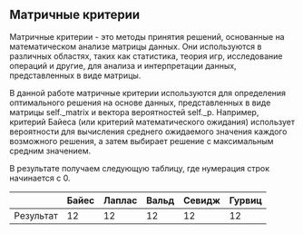 ## Матричные критерии

Матричные критерии - это методы принятия решений, основанные на математическом анализе матрицы данных. 
Они используются в различных областях, таких как статистика, теория игр, исследование операций и другие, для анализа и 
интерпретации данных, представленных в виде матрицы.

В данной работе матричные критерии используются для определения оптимального решения на основе данных,
представленных в виде матрицы self._matrix и вектора вероятностей self._p.
Например, критерий Байеса (или критерий математического ожидания) использует вероятности для вычисления среднего ожидаемого
значения каждого возможного решения, а затем выбирает решение с максимальным средним значением.

В результате получаем следующую таблицу, где нумерация строк начинается с 0.

|           | Байес | Лаплас | Вальд | Севидж |Гурвиц|
|-----------|-------|--------|-------|--------|------|
| Результат | 12    | 12     | 12    | 12     |12    |
